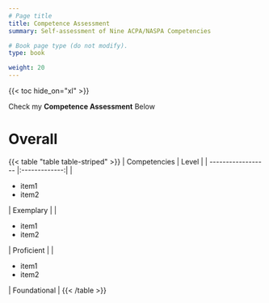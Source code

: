 ```yaml
---
# Page title
title: Competence Assessment
summary: Self-assessment of Nine ACPA/NASPA Competencies

# Book page type (do not modify).
type: book

weight: 20
---
```


{{< toc hide_on="xl" >}}

Check my **Competence Assessment** Below

# Overall

{{< table "table table-striped" >}}
| Competencies       | Level         | 
| ------------------ |:-------------:| 
| <ul><li>item1</li><li>item2</li></ul>| Exemplary |
| <ul><li>item1</li><li>item2</li></ul>| Proficient |
| <ul><li>item1</li><li>item2</li></ul>| Foundational |
{{< /table >}}
